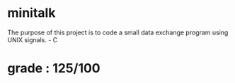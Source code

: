 # minitalk
The purpose of this project is to code a small data exchange program using UNIX signals. - C

# grade : 125/100